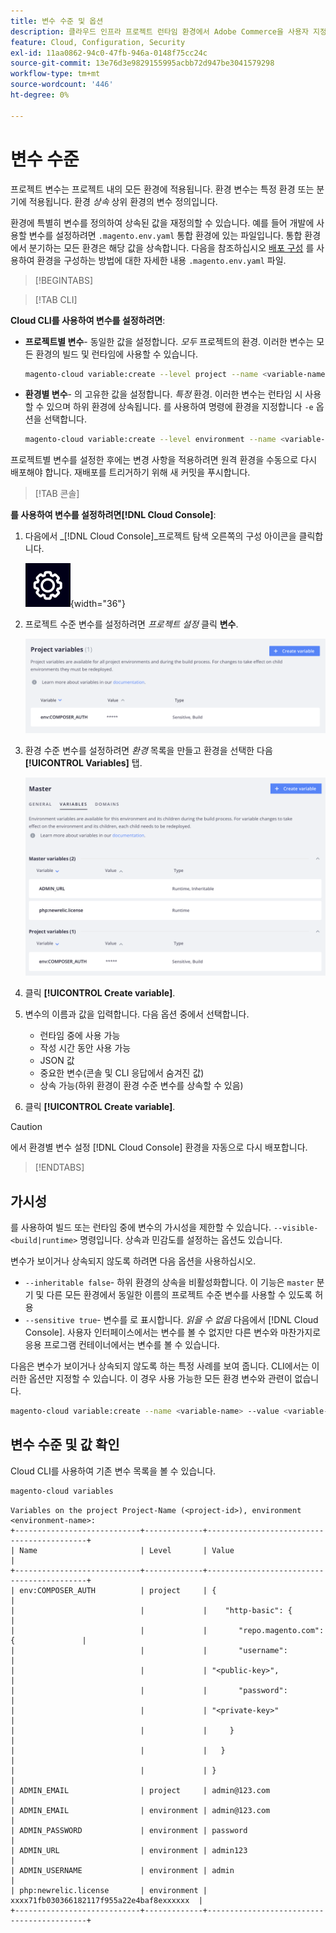 ```yaml
---
title: 변수 수준 및 옵션
description: 클라우드 인프라 프로젝트 런타임 환경에서 Adobe Commerce을 사용자 지정하는 데 사용되는 다양한 변수 수준 및 옵션에 대해 알아봅니다.
feature: Cloud, Configuration, Security
exl-id: 11aa0862-94c0-47fb-946a-0148f75cc24c
source-git-commit: 13e76d3e9829155995acbb72d947be3041579298
workflow-type: tm+mt
source-wordcount: '446'
ht-degree: 0%

---
```


# 변수 수준

프로젝트 변수는 프로젝트 내의 모든 환경에 적용됩니다. 환경 변수는 특정 환경 또는 분기에 적용됩니다. 환경 _상속_ 상위 환경의 변수 정의입니다.

환경에 특별히 변수를 정의하여 상속된 값을 재정의할 수 있습니다. 예를 들어 개발에 사용할 변수를 설정하려면 `.magento.env.yaml` 통합 환경에 있는 파일입니다. 통합 환경에서 분기하는 모든 환경은 해당 값을 상속합니다. 다음을 참조하십시오 [배포 구성](configure-env-yaml.md) 를 사용하여 환경을 구성하는 방법에 대한 자세한 내용 `.magento.env.yaml` 파일.

>[!BEGINTABS]

>[!TAB CLI]

**Cloud CLI를 사용하여 변수를 설정하려면**:

- **프로젝트별 변수**- 동일한 값을 설정합니다. _모두_ 프로젝트의 환경. 이러한 변수는 모든 환경의 빌드 및 런타임에 사용할 수 있습니다.

  ```bash
  magento-cloud variable:create --level project --name <variable-name> --value <variable-value>
  ```

- **환경별 변수**- 의 고유한 값을 설정합니다. _특정_ 환경. 이러한 변수는 런타임 시 사용할 수 있으며 하위 환경에 상속됩니다. 를 사용하여 명령에 환경을 지정합니다 `-e` 옵션을 선택합니다.

  ```bash
  magento-cloud variable:create --level environment --name <variable-name> --value <variable-value>
  ```

프로젝트별 변수를 설정한 후에는 변경 사항을 적용하려면 원격 환경을 수동으로 다시 배포해야 합니다. 재배포를 트리거하기 위해 새 커밋을 푸시합니다.

>[!TAB 콘솔]

**를 사용하여 변수를 설정하려면[!DNL Cloud Console]**:

1. 다음에서 _[!DNL Cloud Console]_프로젝트 탐색 오른쪽의 구성 아이콘을 클릭합니다.

   ![프로젝트 구성](../../assets/icon-configure.png){width="36"}

1. 프로젝트 수준 변수를 설정하려면 _프로젝트 설정_ 클릭 **변수**.

   ![프로젝트 변수](../../assets/ui-project-variables.png)

1. 환경 수준 변수를 설정하려면 _환경_ 목록을 만들고 환경을 선택한 다음 **[!UICONTROL Variables]** 탭.

   ![환경 변수 탭](../../assets/ui-environment-variables.png)

1. 클릭 **[!UICONTROL Create variable]**.

1. 변수의 이름과 값을 입력합니다. 다음 옵션 중에서 선택합니다.

   - 런타임 중에 사용 가능
   - 작성 시간 동안 사용 가능
   - JSON 값
   - 중요한 변수(콘솔 및 CLI 응답에서 숨겨진 값)
   - 상속 가능(하위 환경이 환경 수준 변수를 상속할 수 있음)

1. 클릭 **[!UICONTROL Create variable]**.

>[!CAUTION]
>
>에서 환경별 변수 설정 [!DNL Cloud Console] 환경을 자동으로 다시 배포합니다.

>[!ENDTABS]

## 가시성

를 사용하여 빌드 또는 런타임 중에 변수의 가시성을 제한할 수 있습니다. `--visible-<build|runtime>` 명령입니다. 상속과 민감도를 설정하는 옵션도 있습니다.

변수가 보이거나 상속되지 않도록 하려면 다음 옵션을 사용하십시오.

- `--inheritable false`- 하위 환경의 상속을 비활성화합니다. 이 기능은 `master` 분기 및 다른 모든 환경에서 동일한 이름의 프로젝트 수준 변수를 사용할 수 있도록 허용
- `--sensitive true`- 변수를 로 표시합니다. _읽을 수 없음_ 다음에서 [!DNL Cloud Console]. 사용자 인터페이스에서는 변수를 볼 수 없지만 다른 변수와 마찬가지로 응용 프로그램 컨테이너에서는 변수를 볼 수 있습니다.

다음은 변수가 보이거나 상속되지 않도록 하는 특정 사례를 보여 줍니다. CLI에서는 이러한 옵션만 지정할 수 있습니다. 이 경우 사용 가능한 모든 환경 변수와 관련이 없습니다.

```bash
magento-cloud variable:create --name <variable-name> --value <variable-value> --inheritable false --sensitive true
```

## 변수 수준 및 값 확인

Cloud CLI를 사용하여 기존 변수 목록을 볼 수 있습니다.

```bash
magento-cloud variables
```

```terminal
Variables on the project Project-Name (<project-id>), environment <environment-name>:
+----------------------------+-------------+-------------------------------------------+
| Name                       | Level       | Value                                     |
+----------------------------+-------------+-------------------------------------------+
| env:COMPOSER_AUTH          | project     | {                                         |
|                            |             |    "http-basic": {                        |
|                            |             |       "repo.magento.com": {               |
|                            |             |       "username":                         |
|                            |             | "<public-key>",                           |
|                            |             |       "password":                         |
|                            |             | "<private-key>"                           |
|                            |             |     }                                     |
|                            |             |   }                                       |
|                            |             | }                                         |
| ADMIN_EMAIL                | project     | admin@123.com                             |
| ADMIN_EMAIL                | environment | admin@123.com                             |
| ADMIN_PASSWORD             | environment | password                                  |
| ADMIN_URL                  | environment | admin123                                  |
| ADMIN_USERNAME             | environment | admin                                     |
| php:newrelic.license       | environment | xxxx71fb030366182117f955a22e4baf8exxxxxx  |
+----------------------------+-------------+-------------------------------------------+
```
